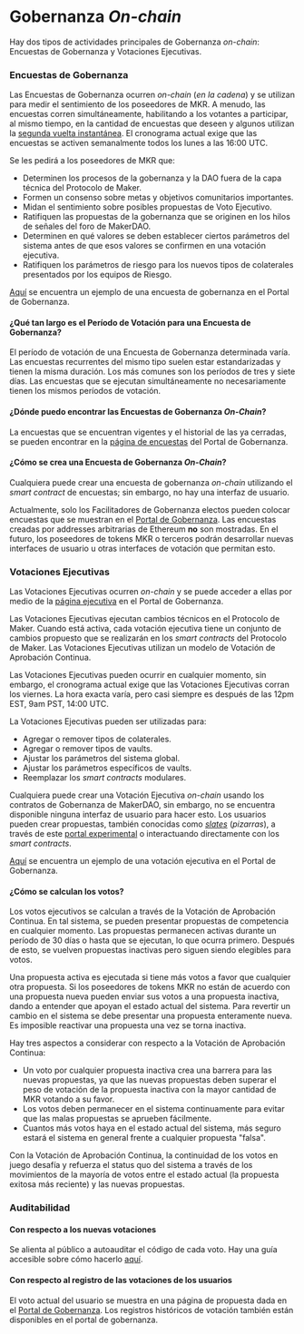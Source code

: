 # Gobernanza _On-chain_ 
Hay dos tipos de actividades principales de Gobernanza _on-chain_: Encuestas de Gobernanza y Votaciones Ejecutivas.

### Encuestas de Gobernanza
Las Encuestas de Gobernanza ocurren _on-chain_ (_en la cadena_) y se utilizan para medir el sentimiento de los poseedores de MKR. A menudo, las encuestas corren simultáneamente, habilitando a los votantes a participar, al mismo tiempo, en la cantidad de encuestas que deseen y algunos utilizan la [segunda vuelta instantánea](https://es.wikipedia.org/wiki/Segunda_vuelta_instant%C3%A1nea). El cronograma actual exige que las encuestas se activen semanalmente todos los lunes a las 16:00 UTC.

Se les pedirá a los poseedores de MKR que:

- Determinen los procesos de la gobernanza y la DAO fuera de la capa técnica del Protocolo de Maker.
- Formen un consenso sobre metas y objetivos comunitarios importantes.
- Midan el sentimiento sobre posibles propuestas de Voto Ejecutivo.
- Ratifiquen las propuestas de la gobernanza que se originen en los hilos de señales del foro de MakerDAO.
- Determinen en qué valores se deben establecer ciertos parámetros del sistema antes de que esos valores se confirmen en una votación ejecutiva.
- Ratifiquen los parámetros de riesgo para los nuevos tipos de colaterales presentados por los equipos de Riesgo.

[Aquí](https://vote.makerdao.com/polling/Qmeac95W?network=mainnet#poll-detail) se encuentra un ejemplo de una encuesta de gobernanza en el Portal de Gobernanza.

#### ¿Qué tan largo es el Período de Votación para una Encuesta de Gobernanza?
El período de votación de una Encuesta de Gobernanza determinada varía. Las encuestas recurrentes del mismo tipo suelen estar estandarizadas y tienen la misma duración. Los más comunes son los períodos de tres y siete días. Las encuestas que se ejecutan simultáneamente no necesariamente tienen los mismos períodos de votación.

#### ¿Dónde puedo encontrar las Encuestas de Gobernanza _On-Chain_?
La encuestas que se encuentran vigentes y el historial de las ya cerradas, se pueden encontrar en la [página de encuestas](https://vote.makerdao.com/polling) del Portal de Gobernanza.

#### ¿Cómo se crea una Encuesta de Gobernanza _On-Chain_?
Cualquiera puede crear una encuesta de gobernanza _on-chain_ utilizando el _smart contract_ de encuestas; sin embargo, no hay una interfaz de usuario.

Actualmente, solo los Facilitadores de Gobernanza electos pueden colocar encuestas que se muestran en el [Portal de Gobernanza](https://vote.makerdao.com). Las encuestas creadas por addresses arbitrarias de Ethereum **no** son mostradas. En el futuro, los poseedores de tokens MKR o terceros podrán desarrollar nuevas interfaces de usuario u otras interfaces de votación que permitan esto.

### Votaciones Ejecutivas
Las Votaciones Ejecutivas ocurren _on-chain_ y se puede acceder a ellas por medio de la [página ejecutiva](https://vote.makerdao.com/executive) en el Portal de Gobernanza.

Las Votaciones Ejecutivas ejecutan cambios técnicos en el Protocolo de Maker. Cuando está activa, cada votación ejecutiva tiene un conjunto de cambios propuesto que se realizarán en los _smart contracts_ del Protocolo de Maker. Las Votaciones Ejecutivas utilizan un modelo de Votación de Aprobación Continua.

Las Votaciones Ejecutivas pueden ocurrir en cualquier momento, sin embargo, el cronograma actual exige que las Votaciones Ejecutivas corran los viernes. La hora exacta varía, pero casi siempre es después de las 12pm EST, 9am PST, 14:00 UTC.

La Votaciones Ejecutivas pueden ser utilizadas para:

- Agregar o remover tipos de colaterales.
- Agregar o remover tipos de vaults.
- Ajustar los parámetros del sistema global.
- Ajustar los parámetros específicos de vaults.
- Reemplazar los _smart contracts_ modulares.

Cualquiera puede crear una Votación Ejecutiva _on-chain_ usando los contratos de Gobernanza de MakerDAO, sin embargo, no se encuentra disponible ninguna interfaz de usuario para hacer esto. Los usuarios pueden crear propuestas, también conocidas como [_slates_](https://docs.makerdao.com/smart-contract-modules/governance-module/chief-detailed-documentation) (_pizarras_), a través de este [portal experimental](https://chief.makerdao.com/) o interactuando directamente con los _smart contracts_.

[Aquí](https://vote.makerdao.com/executive/template-executive-vote-parameter-changes-wsteth-a-onboarding-october-22-2021?network=mainnet#proposal-detail) se encuentra un ejemplo de una votación ejecutiva en el Portal de Gobernanza.

#### ¿Cómo se calculan los votos?

Los votos ejecutivos se calculan a través de la Votación de Aprobación Continua. En tal sistema, se pueden presentar propuestas de competencia en cualquier momento. Las propuestas permanecen activas durante un período de 30 días o hasta que se ejecutan, lo que ocurra primero. Después de esto, se vuelven propuestas inactivas pero siguen siendo elegibles para votos.

Una propuesta activa es ejecutada si tiene más votos a favor que cualquier otra propuesta. Si los poseedores de tokens MKR no están de acuerdo con una propuesta nueva pueden enviar sus votos a una propuesta inactiva, dando a entender que apoyan el estado actual del sistema. Para revertir un cambio en el sistema se debe presentar una propuesta enteramente nueva. Es imposible reactivar una propuesta una vez se torna inactiva.

Hay tres aspectos a considerar con respecto a la Votación de Aprobación Continua:

- Un voto por cualquier propuesta inactiva crea una barrera para las nuevas propuestas, ya que las nuevas propuestas deben superar el peso de votación de la propuesta inactiva con la mayor cantidad de MKR votando a su favor.
- Los votos deben permanecer en el sistema continuamente para evitar que las malas propuestas se aprueben fácilmente.
- Cuantos más votos haya en el estado actual del sistema, más seguro estará el sistema en general frente a cualquier propuesta "falsa".

Con la Votación de Aprobación Continua, la continuidad de los votos en juego desafía y refuerza el status quo del sistema a través de los movimientos de la mayoría de votos entre el estado actual (la propuesta exitosa más reciente) y las nuevas propuestas.

### Auditabilidad

#### Con respecto a los nuevas votaciones
Se alienta al público a autoauditar el código de cada voto. Hay una guía accesible sobre cómo hacerlo [aquí](governance/executive-audit.md).

#### Con respecto al registro de las votaciones de los usuarios
El voto actual del usuario se muestra en una página de propuesta dada en el [Portal de Gobernanza](https://vote.makerdao.com/). Los registros históricos de votación también están disponibles en el portal de gobernanza.
